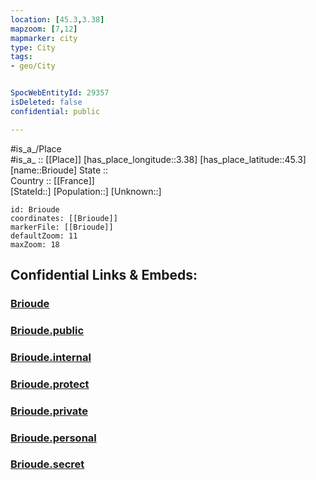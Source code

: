 ```yaml
---
location: [45.3,3.38] 
mapzoom: [7,12] 
mapmarker: city 
type: City
tags:
- geo/City


SpocWebEntityId: 29357
isDeleted: false
confidential: public

---
```

#is_a_/Place  
#is_a_ :: [[Place]] 
[has_place_longitude::3.38] 
[has_place_latitude::45.3] 
[name::Brioude] 
State ::  
Country :: [[France]]  
[StateId::] 
[Population::] 
[Unknown::] 


```leaflet
id: Brioude
coordinates: [[Brioude]] 
markerFile: [[Brioude]] 
defaultZoom: 11 
maxZoom: 18
```


## Confidential Links & Embeds: 

### [Brioude](/_Standards/Earth/Continent/Europe/Europe~West/France/regions~France/Auvergne-Rhône-Alpes/departments~Auvergne-Rhône-Alpes/Haute-Loire/communes~Haute-Loire/Brioude/cities~Brioude/Brioude.md) 

### [Brioude.public](/_public/Earth/Continent/Europe/Europe~West/France/regions~France/Auvergne-Rhône-Alpes/departments~Auvergne-Rhône-Alpes/Haute-Loire/communes~Haute-Loire/Brioude/cities~Brioude/Brioude.public.md) 

### [Brioude.internal](/_internal/Earth/Continent/Europe/Europe~West/France/regions~France/Auvergne-Rhône-Alpes/departments~Auvergne-Rhône-Alpes/Haute-Loire/communes~Haute-Loire/Brioude/cities~Brioude/Brioude.internal.md) 

### [Brioude.protect](/_protect/Earth/Continent/Europe/Europe~West/France/regions~France/Auvergne-Rhône-Alpes/departments~Auvergne-Rhône-Alpes/Haute-Loire/communes~Haute-Loire/Brioude/cities~Brioude/Brioude.protect.md) 

### [Brioude.private](/_private/Earth/Continent/Europe/Europe~West/France/regions~France/Auvergne-Rhône-Alpes/departments~Auvergne-Rhône-Alpes/Haute-Loire/communes~Haute-Loire/Brioude/cities~Brioude/Brioude.private.md) 

### [Brioude.personal](/_personal/Earth/Continent/Europe/Europe~West/France/regions~France/Auvergne-Rhône-Alpes/departments~Auvergne-Rhône-Alpes/Haute-Loire/communes~Haute-Loire/Brioude/cities~Brioude/Brioude.personal.md) 

### [Brioude.secret](/_secret/Earth/Continent/Europe/Europe~West/France/regions~France/Auvergne-Rhône-Alpes/departments~Auvergne-Rhône-Alpes/Haute-Loire/communes~Haute-Loire/Brioude/cities~Brioude/Brioude.secret.md)

